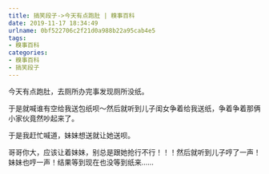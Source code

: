 ```yaml
---
title: 搞笑段子->今天有点跑肚 | 糗事百科
date: 2019-11-17 18:34:49
urlname: 0bf522706c2f21d0a988b22a95cab4e5
tags: 
- 糗事百科
categories:
- 糗事百科
- 搞笑段子
---
```

今天有点跑肚，去厕所办完事发现厕所没纸。

于是就喊谁有空给我送包纸呗～然后就听到儿子闺女争着给我送纸，争着争着那俩小家伙竟然吵起来了。

于是我赶忙喊道，妹妹想送就让她送呗。

哥哥你大，应该让着妹妹，别总是跟她抢行不行！！！然后就听到儿子哼了一声！妹妹也哼一声！结果等到现在也没等到纸来……


